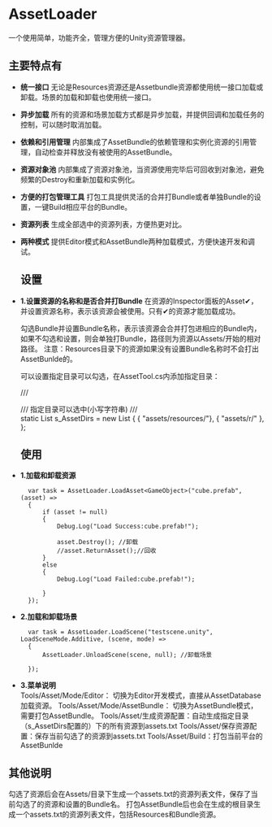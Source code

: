 # AssetLoader
一个使用简单，功能齐全，管理方便的Unity资源管理器。

## 主要特点有
- **统一接口** 无论是Resources资源还是Assetbundle资源都使用统一接口加载或卸载。场景的加载和卸载也使用统一接口。
  
- **异步加载** 所有的资源和场景加载方式都是异步加载，并提供回调和加载任务的控制，可以随时取消加载。
  
- **依赖和引用管理**  内部集成了AssetBundle的依赖管理和实例化资源的引用管理，自动检查并释放没有被使用的AssetBundle。
  
- **资源对象池**    内部集成了资源对象池，当资源使用完毕后可回收到对象池，避免频繁的Destroy和重新加载和实例化。
  
- **方便的打包管理工具** 打包工具提供灵活的合并打Bundle或者单独Bundle的设置，一键Build相应平台的Bundle。
  
- **资源列表** 生成全部选中的资源列表，方便热更对比。

- **两种模式** 提供Editor模式和AssetBundle两种加载模式，方便快速开发和调试。

  
  ## 设置
- **1.设置资源的名称和是否合并打Bundle**
  在资源的Inspector面板的Asset✔，并设置资源名称，表示该资源会被使用。只有✔的资源才能加载成功。
  
  勾选Bundle并设置Bundle名称，表示该资源会合并打包进相应的Bundle内，如果不勾选和设置，则会单独打Bundle，路径则为资源以Assets/开始的相对路径。
  注意：Resources目录下的资源如果没有设置Bundle名称时不会打出AssetBunlde的。
  
  可以设置指定目录可以勾选，在AssetTool.cs内添加指定目录：
  
    /// <summary>
    /// 指定目录可以选中(小写字符串)
    /// </summary>
    static List<string> s_AssetDirs = new List<string>
    {
        { "assets/resources/"},
        { "assets/r/" },
    };
  
  ## 使用
- **1.加载和卸载资源**
      
        var task = AssetLoader.LoadAsset<GameObject>("cube.prefab", (asset) =>
        {
            if (asset != null)
            {
                Debug.Log("Load Success:cube.prefab!");
                
                asset.Destroy(); //卸载
                //asset.ReturnAsset();//回收
            }
            else
            {
                Debug.Log("Load Failed:cube.prefab!");

            }
        });
               
- **2.加载和卸载场景**
        
        var task = AssetLoader.LoadScene("testscene.unity", LoadSceneMode.Additive, (scene, mode) =>
        {
            AssetLoader.UnloadScene(scene, null); //卸载场景

        });
        
- **3.菜单说明**       
    Tools/Asset/Mode/Editor： 切换为Editor开发模式，直接从AssetDatabase加载资源。
    Tools/Asset/Mode/AssetBundle： 切换为AssetBundle模式，需要打包AssetBundle。
    Tools/Asset/生成资源配置：自动生成指定目录（s_AssetDirs配置的）下的所有资源到assets.txt
    Tools/Asset/保存资源配置：保存当前勾选了的资源到assets.txt
    Tools/Asset/Build：打包当前平台的AssetBunlde
    
        
## 其他说明
  勾选了资源后会在Assets/目录下生成一个assets.txt的资源列表文件，保存了当前勾选了的资源和设置的Bundle名。
  打包AssetBundle后也会在生成的根目录生成一个assets.txt的资源列表文件，包括Resources和Bundle资源。
   
